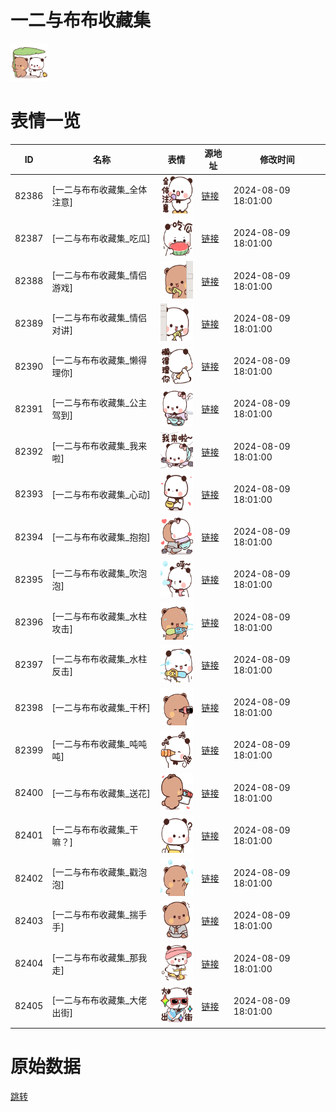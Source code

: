 # 一二与布布收藏集

<img src="./cover.png" height="60" alt="cover" />

# 表情一览

|ID|名称|表情|源地址|修改时间|
|----|----|----|----|----|
|82386|[一二与布布收藏集_全体注意]|<img src="./pic/082386_%5B一二与布布收藏集_全体注意%5D.png" height="60" alt="全体注意"/>|[链接](https://i0.hdslb.com/bfs/garb/c1794aacf59e912447353ab74235e14451ea5bf3.png)|2024-08-09 18:01:00|
|82387|[一二与布布收藏集_吃瓜]|<img src="./pic/082387_%5B一二与布布收藏集_吃瓜%5D.png" height="60" alt="吃瓜"/>|[链接](https://i0.hdslb.com/bfs/garb/803cbcee9717d160f0fd9de1216b5ea37ad465fb.png)|2024-08-09 18:01:00|
|82388|[一二与布布收藏集_情侣游戏]|<img src="./pic/082388_%5B一二与布布收藏集_情侣游戏%5D.png" height="60" alt="情侣游戏"/>|[链接](https://i0.hdslb.com/bfs/garb/cef80c81ba8c8fbbaf5dc82e4c42bbcf87810096.png)|2024-08-09 18:01:00|
|82389|[一二与布布收藏集_情侣对讲]|<img src="./pic/082389_%5B一二与布布收藏集_情侣对讲%5D.png" height="60" alt="情侣对讲"/>|[链接](https://i0.hdslb.com/bfs/garb/d4719f9ed5ad3ccb30278266f41edf7cf0727808.png)|2024-08-09 18:01:00|
|82390|[一二与布布收藏集_懒得理你]|<img src="./pic/082390_%5B一二与布布收藏集_懒得理你%5D.png" height="60" alt="懒得理你"/>|[链接](https://i0.hdslb.com/bfs/garb/c7e4094ca0fe7a3dcd84486225d8e4392af66a37.png)|2024-08-09 18:01:00|
|82391|[一二与布布收藏集_公主驾到]|<img src="./pic/082391_%5B一二与布布收藏集_公主驾到%5D.png" height="60" alt="公主驾到"/>|[链接](https://i0.hdslb.com/bfs/garb/bcf90370f758ded4d56747299d4014c54075a1ec.png)|2024-08-09 18:01:00|
|82392|[一二与布布收藏集_我来啦]|<img src="./pic/082392_%5B一二与布布收藏集_我来啦%5D.png" height="60" alt="我来啦"/>|[链接](https://i0.hdslb.com/bfs/garb/f4c2dd1f461848399ba7dcf5e96ae799f7297287.png)|2024-08-09 18:01:00|
|82393|[一二与布布收藏集_心动]|<img src="./pic/082393_%5B一二与布布收藏集_心动%5D.png" height="60" alt="心动"/>|[链接](https://i0.hdslb.com/bfs/garb/856e1245e361ce2a08baf9dffc61657c6b8fe835.png)|2024-08-09 18:01:00|
|82394|[一二与布布收藏集_抱抱]|<img src="./pic/082394_%5B一二与布布收藏集_抱抱%5D.png" height="60" alt="抱抱"/>|[链接](https://i0.hdslb.com/bfs/garb/8dcbe24a337350b046561dc4b275b212b4718171.png)|2024-08-09 18:01:00|
|82395|[一二与布布收藏集_吹泡泡]|<img src="./pic/082395_%5B一二与布布收藏集_吹泡泡%5D.png" height="60" alt="吹泡泡"/>|[链接](https://i0.hdslb.com/bfs/garb/cb4273725453d9b829530689c3e2d366ece213f6.png)|2024-08-09 18:01:00|
|82396|[一二与布布收藏集_水柱攻击]|<img src="./pic/082396_%5B一二与布布收藏集_水柱攻击%5D.png" height="60" alt="水柱攻击"/>|[链接](https://i0.hdslb.com/bfs/garb/dc615dc9eb307bc270fe6f584c22d13d89f95c64.png)|2024-08-09 18:01:00|
|82397|[一二与布布收藏集_水柱反击]|<img src="./pic/082397_%5B一二与布布收藏集_水柱反击%5D.png" height="60" alt="水柱反击"/>|[链接](https://i0.hdslb.com/bfs/garb/aeac2c0993419bf1110ac90c9628f3498ce5dcd3.png)|2024-08-09 18:01:00|
|82398|[一二与布布收藏集_干杯]|<img src="./pic/082398_%5B一二与布布收藏集_干杯%5D.png" height="60" alt="干杯"/>|[链接](https://i0.hdslb.com/bfs/garb/d29cd754ea610bb44c949af2b286dad3b970a4d9.png)|2024-08-09 18:01:00|
|82399|[一二与布布收藏集_吨吨吨]|<img src="./pic/082399_%5B一二与布布收藏集_吨吨吨%5D.png" height="60" alt="吨吨吨"/>|[链接](https://i0.hdslb.com/bfs/garb/ca183b0708b112f694d4c653938c1ed066ba0f17.png)|2024-08-09 18:01:00|
|82400|[一二与布布收藏集_送花]|<img src="./pic/082400_%5B一二与布布收藏集_送花%5D.png" height="60" alt="送花"/>|[链接](https://i0.hdslb.com/bfs/garb/b7490d6ad9cf3422df89a7e34672e060433c1713.png)|2024-08-09 18:01:00|
|82401|[一二与布布收藏集_干嘛？]|<img src="./pic/082401_%5B一二与布布收藏集_干嘛？%5D.png" height="60" alt="干嘛？"/>|[链接](https://i0.hdslb.com/bfs/garb/5318eabc9296fb2367818477cd68e8ddcd75417d.png)|2024-08-09 18:01:00|
|82402|[一二与布布收藏集_戳泡泡]|<img src="./pic/082402_%5B一二与布布收藏集_戳泡泡%5D.png" height="60" alt="戳泡泡"/>|[链接](https://i0.hdslb.com/bfs/garb/5a777ca0fb32e47ab61c7b0f7bd919fe84a62cd3.png)|2024-08-09 18:01:00|
|82403|[一二与布布收藏集_揣手手]|<img src="./pic/082403_%5B一二与布布收藏集_揣手手%5D.png" height="60" alt="揣手手"/>|[链接](https://i0.hdslb.com/bfs/garb/97989e7edd30afd28265ad9b37242179f1324265.png)|2024-08-09 18:01:00|
|82404|[一二与布布收藏集_那我走]|<img src="./pic/082404_%5B一二与布布收藏集_那我走%5D.png" height="60" alt="那我走"/>|[链接](https://i0.hdslb.com/bfs/garb/665ee58628868830336fd44cdc0e73c2ec6b28c1.png)|2024-08-09 18:01:00|
|82405|[一二与布布收藏集_大佬出街]|<img src="./pic/082405_%5B一二与布布收藏集_大佬出街%5D.png" height="60" alt="大佬出街"/>|[链接](https://i0.hdslb.com/bfs/garb/b5e5edd159eaeb7406f171fcad8b5af80929d614.png)|2024-08-09 18:01:00|

# 原始数据

[跳转](./raw.json)


